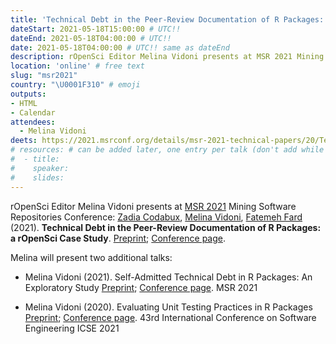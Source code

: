 ```yaml
---
title: 'Technical Debt in the Peer-Review Documentation of R Packages: a rOpenSci Case Study'
dateStart: 2021-05-18T15:00:00 # UTC!!
dateEnd: 2021-05-18T04:00:00 # UTC!!
date: 2021-05-18T04:00:00 # UTC!! same as dateEnd
description: rOpenSci Editor Melina Vidoni presents at MSR 2021 Mining Software Repositories Conference
location: 'online' # free text
slug: "msr2021"
country: "\U0001F310" # emoji
outputs: 
- HTML
- Calendar 
attendees:
  - Melina Vidoni
deets: https://2021.msrconf.org/details/msr-2021-technical-papers/20/Technical-Debt-in-the-Peer-Review-Documentation-of-R-Packages-a-rOpenSci-Case-Study
# resources: # can be added later, one entry per talk (don't add while still empty, add once there are resources)
#  - title: 
#    speaker: 
#    slides: 
---
```

rOpenSci Editor Melina Vidoni presents at [MSR 2021](https://2021.msrconf.org/) Mining Software Repositories Conference: [Zadia Codabux](https://www.cs.usask.ca/faculty/zadiacodabux/index.html), [Melina Vidoni](https://melvidoni.rbind.io/), [Fatemeh Fard](https://cmps.ok.ubc.ca/about/contact/fatemeh-hendijani-fard/) (2021). **Technical Debt in the Peer-Review Documentation of R Packages: a rOpenSci Case Study**. [Preprint](https://melvidoni.rbind.io/publication/2021-ropensci/); [Conference page](https://2021.msrconf.org/details/msr-2021-technical-papers/20/Technical-Debt-in-the-Peer-Review-Documentation-of-R-Packages-a-rOpenSci-Case-Study).

Melina will present two additional talks:

* Melina Vidoni (2021). Self-Admitted Technical Debt in R Packages: An Exploratory Study [Preprint](https://melvidoni.rbind.io/publication/2021-rsatd/); [Conference page](https://2021.msrconf.org/details/msr-2021-technical-papers/18/Self-Admitted-Technical-Debt-in-R-Packages-An-Exploratory-Study). MSR 2021 

* Melina Vidoni (2020). Evaluating Unit Testing Practices in R Packages [Preprint](https://melvidoni.rbind.io/publication/2021-rttd-icse/); [Conference page](https://conf.researchr.org/details/icse-2021/icse-2021-papers/5/Evaluating-Unit-Testing-Practices-in-R-Packages). 43rd International Conference on Software Engineering ICSE 2021 
